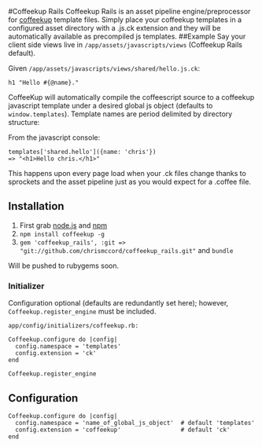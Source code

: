 #Coffeekup Rails
Coffeekup Rails is an asset pipeline engine/preprocessor for [coffeekup](http://coffeekup.org/) template files.
Simply place your coffeekup templates in a configured asset directory with a .js.ck extension and they will be automatically available as precompiled js templates.
##Example
Say your client side views live in `/app/assets/javascripts/views` (Coffeekup Rails default).

Given `/app/assets/javascripts/views/shared/hello.js.ck`:

    h1 "Hello #{@name}."

CoffeeKup will automatically compile the coffeescript source to a coffeekup javascript template under a desired 
global js object (defaults to `window.templates`). Template names are period delimited by directory structure:

From the javascript console:

    templates['shared.hello']({name: 'chris'})
    => "<h1>Hello chris.</h1>"

This happens upon every page load when your .ck files change thanks to sprockets and the asset pipeline just as you would expect for a .coffee file.

## Installation
  1. First grab [node.js](http://nodejs.org/#download) and [npm](https://github.com/isaacs/npm)
  2. `npm install coffeekup -g`
  3. `gem 'coffeekup_rails', :git => "git://github.com/chrismccord/coffeekup_rails.git"` and `bundle`

Will be pushed to rubygems soon.

### Initializer
Configuration optional (defaults are redundantly set here); however, `Coffeekup.register_engine` must be included.

    app/config/initializers/coffeekup.rb:
    
    Coffeekup.configure do |config|
      config.namespace = 'templates'
      config.extension = 'ck'
    end

    Coffeekup.register_engine

## Configuration
    Coffeekup.configure do |config|
      config.namespace = 'name_of_global_js_object'  # default 'templates'
      config.extension = 'coffeekup'                 # default 'ck'
    end
